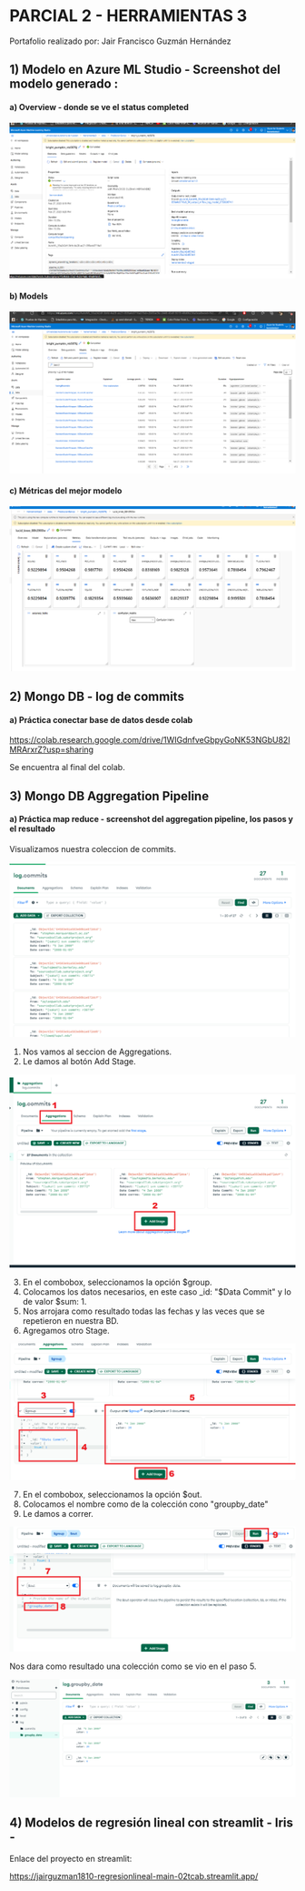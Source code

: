 
# PARCIAL 2 - HERRAMIENTAS 3
Portafolio realizado por: Jair Francisco Guzmán Hernández


## 1) Modelo en Azure ML Studio  - Screenshot del modelo generado :

  #### a) Overview - donde se ve el status completed

![alt text](https://github.com/JairGuzman1810/RegresionLineal/blob/master/Azure/Overview.png)

  #### b) Models

![alt text](https://github.com/JairGuzman1810/RegresionLineal/blob/master/Azure/Models.png)

  #### c) Métricas del mejor modelo
  
 ![alt text](https://github.com/JairGuzman1810/RegresionLineal/blob/master/Azure/Metrics.png)


## 2) Mongo DB -  log de commits

  #### a) Práctica conectar base de datos desde colab
   
https://colab.research.google.com/drive/1WIGdnfveGbpyGoNK53NGbU82lMRArxrZ?usp=sharing

Se encuentra al final del colab.

## 3) Mongo DB Aggregation Pipeline

  #### a) Práctica map reduce - screenshot del aggregation pipeline, los pasos y el resultado

Visualizamos nuestra coleccion de commits.

  ![alt text](https://github.com/JairGuzman1810/RegresionLineal/blob/master/MapReduce/1.png)
 
 
 1. Nos vamos al seccion de Aggregations.
 2. Le damos al botón Add Stage.

  ![alt text](https://github.com/JairGuzman1810/RegresionLineal/blob/master/MapReduce/2.png)
 
 
 3. En el combobox, seleccionamos la opción $group.
 4. Colocamos los datos necesarios, en este caso _id: "$Data Commit" y lo de valor $sum: 1.
 5. Nos arrojara como resultado todas las fechas y las veces que se repetieron en nuestra BD.
 6. Agregamos otro Stage.
 
  ![alt text](https://github.com/JairGuzman1810/RegresionLineal/blob/master/MapReduce/3.png)
  
  
 7. En el combobox, seleccionamos la opción $out.
 8. Colocamos el nombre como de la colección cono "groupby_date"
 9. Le damos a correr.
 
 
   ![alt text](https://github.com/JairGuzman1810/RegresionLineal/blob/master/MapReduce/4.png)
   
Nos dara como resultado una colección como se vio en el paso 5.

   ![alt text](https://github.com/JairGuzman1810/RegresionLineal/blob/master/MapReduce/5.png)
   
   
## 4) Modelos de regresión lineal con streamlit - Iris - 

Enlace del proyecto en streamlit:

https://jairguzman1810-regresionlineal-main-02tcab.streamlit.app/



 




